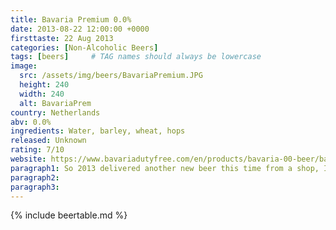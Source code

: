 ```yaml
---
title: Bavaria Premium 0.0%
date: 2013-08-22 12:00:00 +0000
firsttaste: 22 Aug 2013
categories: [Non-Alcoholic Beers]
tags: [beers]     # TAG names should always be lowercase
image:
  src: /assets/img/beers/BavariaPremium.JPG
  height: 240
  width: 240
  alt: BavariaPrem
country: Netherlands
abv: 0.0%
ingredients: Water, barley, wheat, hops
released: Unknown
rating: 7/10
website: https://www.bavariadutyfree.com/en/products/bavaria-00-beer/bavaria-00-original-beer
paragraph1: So 2013 delivered another new beer this time from a shop, I can't remember which one but my first taste of this was on a nice summer's day picnic. This one has a sweeter taste than the other two I had tried but became a good replacement to Becks Blue at the time. The last time I had this one was 2016 and haven't seen it around recently.
paragraph2: 
paragraph3: 
---
```

{% include beertable.md %}
